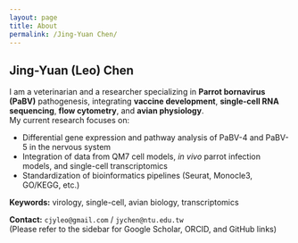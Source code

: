```yaml
---
layout: page
title: About
permalink: /Jing-Yuan Chen/
---
```


## Jing-Yuan (Leo) Chen

I am a veterinarian and a researcher specializing in **Parrot bornavirus (PaBV)** pathogenesis, integrating **vaccine development**, **single-cell RNA sequencing**, **flow cytometry**, and **avian physiology**.  
My current research focuses on:

- Differential gene expression and pathway analysis of PaBV-4 and PaBV-5 in the nervous system
- Integration of data from QM7 cell models, _in vivo_ parrot infection models, and single-cell transcriptomics
- Standardization of bioinformatics pipelines (Seurat, Monocle3, GO/KEGG, etc.)

**Keywords:** virology, single-cell, avian biology, transcriptomics

**Contact:** `cjyleo@gmail.com` / `jychen@ntu.edu.tw`  
(Please refer to the sidebar for Google Scholar, ORCID, and GitHub links)

